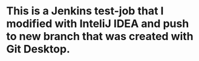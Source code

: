 # This is a Jenkins test-job that I modified with InteliJ IDEA and push to new branch that was created with Git Desktop.
